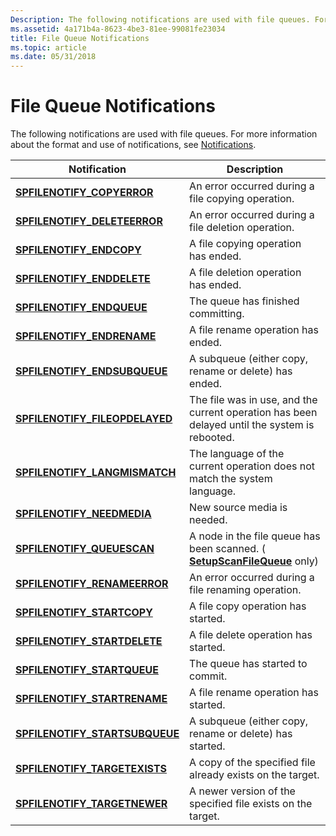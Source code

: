 ```yaml
---
Description: The following notifications are used with file queues. For more information about the format and use of notifications, see Notifications.
ms.assetid: 4a171b4a-8623-4be3-81ee-99081fe23034
title: File Queue Notifications
ms.topic: article
ms.date: 05/31/2018
---
```


# File Queue Notifications

The following notifications are used with file queues. For more information about the format and use of notifications, see [Notifications](notifications.md).



| Notification                                                      | Description                                                                                         |
|-------------------------------------------------------------------|-----------------------------------------------------------------------------------------------------|
| [**SPFILENOTIFY\_COPYERROR**](spfilenotify-copyerror.md)         | An error occurred during a file copying operation.                                                  |
| [**SPFILENOTIFY\_DELETEERROR**](spfilenotify-deleteerror.md)     | An error occurred during a file deletion operation.                                                 |
| [**SPFILENOTIFY\_ENDCOPY**](spfilenotify-endcopy.md)             | A file copying operation has ended.                                                                 |
| [**SPFILENOTIFY\_ENDDELETE**](spfilenotify-enddelete.md)         | A file deletion operation has ended.                                                                |
| [**SPFILENOTIFY\_ENDQUEUE**](spfilenotify-endqueue.md)           | The queue has finished committing.                                                                  |
| [**SPFILENOTIFY\_ENDRENAME**](spfilenotify-endrename.md)         | A file rename operation has ended.                                                                  |
| [**SPFILENOTIFY\_ENDSUBQUEUE**](spfilenotify-endsubqueue.md)     | A subqueue (either copy, rename or delete) has ended.                                               |
| [**SPFILENOTIFY\_FILEOPDELAYED**](spfilenotify-fileopdelayed.md) | The file was in use, and the current operation has been delayed until the system is rebooted.       |
| [**SPFILENOTIFY\_LANGMISMATCH**](spfilenotify-langmismatch.md)   | The language of the current operation does not match the system language.                           |
| [**SPFILENOTIFY\_NEEDMEDIA**](spfilenotify-needmedia.md)         | New source media is needed.                                                                         |
| [**SPFILENOTIFY\_QUEUESCAN**](spfilenotify-queuescan.md)         | A node in the file queue has been scanned. ( [**SetupScanFileQueue**](/windows/desktop/api/Setupapi/nf-setupapi-setupscanfilequeuea) only) |
| [**SPFILENOTIFY\_RENAMEERROR**](spfilenotify-renameerror.md)     | An error occurred during a file renaming operation.                                                 |
| [**SPFILENOTIFY\_STARTCOPY**](spfilenotify-startcopy.md)         | A file copy operation has started.                                                                  |
| [**SPFILENOTIFY\_STARTDELETE**](spfilenotify-startdelete.md)     | A file delete operation has started.                                                                |
| [**SPFILENOTIFY\_STARTQUEUE**](spfilenotify-startqueue.md)       | The queue has started to commit.                                                                    |
| [**SPFILENOTIFY\_STARTRENAME**](spfilenotify-startrename.md)     | A file rename operation has started.                                                                |
| [**SPFILENOTIFY\_STARTSUBQUEUE**](spfilenotify-startsubqueue.md) | A subqueue (either copy, rename or delete) has started.                                             |
| [**SPFILENOTIFY\_TARGETEXISTS**](spfilenotify-targetexists.md)   | A copy of the specified file already exists on the target.                                          |
| [**SPFILENOTIFY\_TARGETNEWER**](spfilenotify-targetnewer.md)     | A newer version of the specified file exists on the target.                                         |



 

 

 



